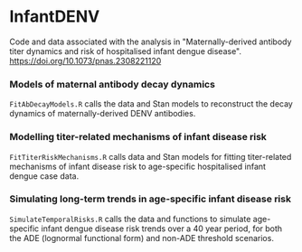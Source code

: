 # InfantDENV

Code and data associated with the analysis in "Maternally-derived antibody titer dynamics and risk of hospitalised infant dengue disease". https://doi.org/10.1073/pnas.2308221120 

### **Models of maternal antibody decay dynamics** 
```FitAbDecayModels.R``` calls the data and Stan models to reconstruct the decay dynamics of maternally-derived DENV antibodies.

### **Modelling titer-related mechanisms of infant disease risk**
```FitTiterRiskMechanisms.R``` calls data and Stan models for fitting titer-related mechanisms of infant disease risk to age-specific hospitalised infant dengue case data.  

### **Simulating long-term trends in age-specific infant disease risk**
```SimulateTemporalRisks.R``` calls the data and functions to simulate age-specific infant dengue disease risk trends over a 40 year period, for both the ADE (lognormal functional form) and non-ADE threshold scenarios. 
